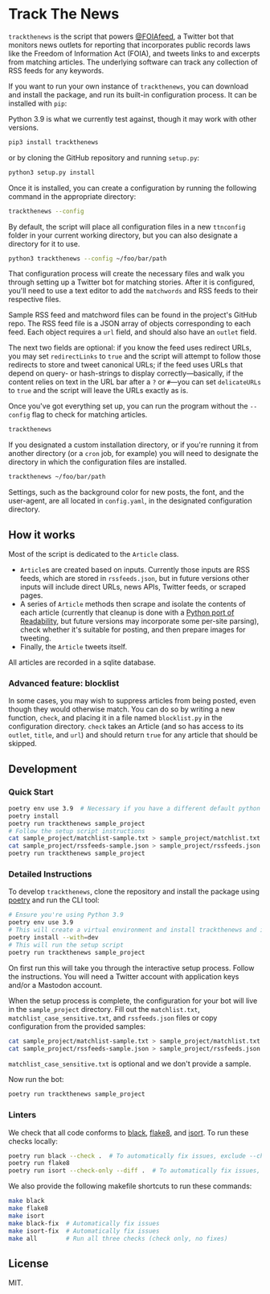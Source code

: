 # Track The News

`trackthenews` is the script that powers [@FOIAfeed](https://twitter.com/foiafeed), a Twitter bot that monitors news outlets for reporting that incorporates public records laws like the Freedom of Information Act (FOIA), and tweets links to and excerpts from matching articles. The underlying software can track any collection of RSS feeds for any keywords.

If you want to run your own instance of `trackthenews`, you can download and install the package, and run its built-in configuration process. It can be installed with `pip`:

Python 3.9 is what we currently test against, though it may work with other versions.


```bash
pip3 install trackthenews
```

or by cloning the GitHub repository and running `setup.py`:

```bash
python3 setup.py install
```

Once it is installed, you can create a configuration by running the following command in the appropriate directory:

```bash
trackthenews --config
```

By default, the script will place all configuration files in a new `ttnconfig` folder in your current working directory, but you can also designate a directory for it to use.

```bash
python3 trackthenews --config ~/foo/bar/path
```

That configuration process will create the necessary files and walk you through setting up a Twitter bot for matching stories. After it is configured, you'll need to use a text editor to add the `matchwords` and RSS feeds to their respective files.

Sample RSS feed and matchword files can be found in the project's GitHub repo. The RSS feed file is a JSON array of objects corresponding to each feed. Each object requires a `url` field, and should also have an `outlet` field.

The next two fields are optional: if you know the feed uses redirect URLs, you may set `redirectLinks` to `true` and the script will attempt to follow those redirects to store and tweet canonical URLs; if the feed uses URLs that depend on query- or hash-strings to display correctly—basically, if the content relies on text in the URL bar after a `?` or `#`—you can set `delicateURLs` to `true` and the script will leave the URLs exactly as is.

Once you've got everything set up, you can run the program without the `--config` flag to check for matching articles.

```bash
trackthenews
```

If you designated a custom installation directory, or if you're running it from another directory (or a `cron` job, for example) you will need to designate the directory in which the configuration files are installed.

```bash
trackthenews ~/foo/bar/path
```

Settings, such as the background color for new posts, the font, and the user-agent, are all located in `config.yaml`, in the designated configuration directory. 

## How it works

Most of the script is dedicated to the `Article` class.
* `Article`s are created based on inputs. Currently those inputs are RSS feeds, which are stored in `rssfeeds.json`, but in future versions other inputs will include direct URLs, news APIs, Twitter feeds, or scraped pages.
* A series of `Article` methods then scrape and isolate the contents of each article (currently that cleanup is done with a [Python port of Readability](https://github.com/buriy/python-readability), but future versions may incorporate some per-site parsing), check whether it's suitable for posting, and then prepare images for tweeting.
* Finally, the `Article` tweets itself.

All articles are recorded in a sqlite database.

### Advanced feature: blocklist

In some cases, you may wish to suppress articles from being posted, even though they would otherwise match. You can do so by writing a new function, `check`, and placing it in a file named `blocklist.py` in the configuration directory. `check` takes an Article (and so has access to its `outlet`, `title`, and `url`) and should return `true` for any article that should be skipped.

## Development

### Quick Start

```bash
poetry env use 3.9  # Necessary if you have a different default python version
poetry install
poetry run trackthenews sample_project
# Follow the setup script instructions
cat sample_project/matchlist-sample.txt > sample_project/matchlist.txt
cat sample_project/rssfeeds-sample.json > sample_project/rssfeeds.json
poetry run trackthenews sample_project
```

### Detailed Instructions

To develop `trackthenews`, clone the repository and install the package using [poetry][] and run the CLI tool:

```bash
# Ensure you're using Python 3.9
poetry env use 3.9
# This will create a virtual environment and install trackthenews and its dependencies
poetry install --with=dev
# This will run the setup script
poetry run trackthenews sample_project
```

On first run this will take you through the interactive setup process. Follow the instructions. You will need a Twitter account with application keys and/or a Mastodon account.

When the setup process is complete, the configuration for your bot will live in the `sample_project` directory. Fill out the `matchlist.txt`, `matchlist_case_sensitive.txt`, and `rssfeeds.json` files or copy configuration from the provided samples:

```bash
cat sample_project/matchlist-sample.txt > sample_project/matchlist.txt
cat sample_project/rssfeeds-sample.json > sample_project/rssfeeds.json
```

`matchlist_case_sensitive.txt` is optional and we don't provide a sample.

Now run the bot:

```bash
poetry run trackthenews sample_project
```

[poetry]: https://python-poetry.org/

### Linters

We check that all code conforms to [black][], [flake8][], and [isort][]. To run these checks locally:

```bash
poetry run black --check .  # To automatically fix issues, exclude --check flag
poetry run flake8
poetry run isort --check-only --diff .  # To automatically fix issues, exclude --check-only and --diff flag
```

We also provide the following makefile shortcuts to run these commands:

```bash
make black
make flake8
make isort
make black-fix  # Automatically fix issues
make isort-fix  # Automatically fix issues
make all        # Run all three checks (check only, no fixes)
```

[black]: https://black.readthedocs.io/en/stable/
[flake8]: https://flake8.pycqa.org/en/latest/
[isort]: https://pycqa.github.io/isort/

## License

MIT.
